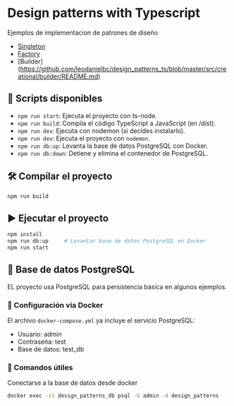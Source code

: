 # Design patterns with Typescript

Ejemplos de implementacion de patrones de diseño

- [Singleton](https://github.com/leodanielbc/design_patterns_ts/blob/master/src/creational/singleton/README.md)
- [Factory](https://github.com/leodanielbc/design_patterns_ts/blob/master/src/creational/factory/README.md)
- [Builder] (https://github.com/leodanielbc/design_patterns_ts/blob/master/src/creational/builder/README.md)

## 🚀 Scripts disponibles

- `npm run start`: Ejecuta el proyecto con ts-node.
- `npm run build`: Compila el código TypeScript a JavaScript (en /dist).
- `npm run dev`: Ejecuta con nodemon (si decides instalarlo).
- `npm run dev`: Ejecuta el proyecto con `nodemon`.
- `npm run db:up`: Levanta la base de datos PostgreSQL con Docker.
- `npm run db:down`: Detiene y elimina el contenedor de PostgreSQL.

## 🛠️ Compilar el proyecto

```bash
npm run build
```

## ▶️ Ejecutar el proyecto

```bash
npm install
npm run db:up     # Levantar base de datos PostgreSQL en Docker
npm run start
```
## 🧪 Base de datos PostgreSQL
EL proyecto usa PostgreSQL para persistencia básica en algunos ejemplos.

### 🐘 Configuración vía Docker

El archivo `docker-compose.yml` ya incluye el servicio PostgreSQL:
- Usuario: admin
- Contraseña: test
- Base de datos: test_db

### 🧰 Comandos útiles
Conectarse a la base de datos desde docker
```bash
docker exec -it design_patterns_db psql -U admin -d design_patterns
```
